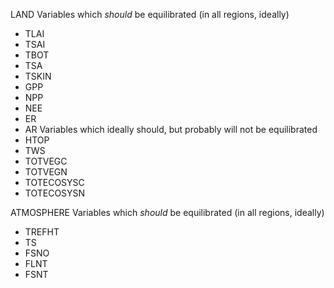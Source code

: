 LAND
Variables which *should* be equilibrated (in all regions, ideally)
* TLAI
* TSAI
* TBOT
* TSA
* TSKIN
* GPP
* NPP
* NEE
* ER
* AR
Variables which ideally should, but probably will not be equilibrated
* HTOP
* TWS
* TOTVEGC
* TOTVEGN
* TOTECOSYSC
* TOTECOSYSN


ATMOSPHERE
Variables which *should* be equilibrated (in all regions, ideally)
* TREFHT
* TS
* FSNO
* FLNT
* FSNT